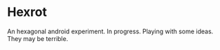 # Hexrot

An hexagonal android experiment. In progress. Playing with some ideas. They may be terrible.
